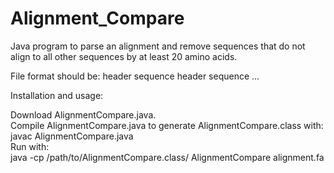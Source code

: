 # Alignment_Compare
Java program to parse an alignment and remove sequences that do not align to all other sequences by at least 20 amino acids.

File format should be:
header
sequence
header
sequence
...

Installation and usage:

Download AlignmentCompare.java.  
Compile AlignmentCompare.java to generate AlignmentCompare.class with:  
javac AlignmentCompare.java  
Run with:  
java -cp /path/to/AlignmentCompare.class/ AlignmentCompare alignment.fa

